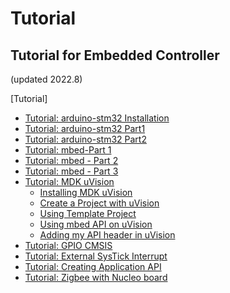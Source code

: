 # Tutorial

## Tutorial for Embedded Controller

(updated 2022.8)

\[Tutorial]

* [Tutorial: arduino-stm32 Installation](tutorial-arduino-stm32-installation.md)
* [Tutorial: arduino-stm32 Part1](tutorial-arduino-stm32-part1.md)
* [Tutorial: arduino-stm32 Part2](tutorial-arduino-stm32-part-2.md)
* [Tutorial: mbed-Part 1](tutorial-mbed/tutorial-create-new-project-in-mbed.md)
* [Tutorial: mbed - Part 2](tutorial-mbed/tutorial-gpio-with-mbed-part-1.md)
* [Tutorial: mbed - Part 3](tutorial-mbed/tutorial-mbed-part-2.md)
* [Tutorial: MDK uVision](mdk-uvision/)
  * [Installing MDK uVision](mdk-uvision/installation.md)
  * [Create a Project with uVision](mdk-uvision/create-a-project-with-uvision.md)
  * [Using Template Project](mdk-uvision/using-template-project.md)
  * [Using mbed API on uVision](mdk-uvision/using-mbed-api-on-uvision.md)
  * [Adding my API header in uVision](mdk-uvision/adding-my-api-header-in-uvision.md)
* [Tutorial: GPIO CMSIS](tutorial-gpio-di-o-cmsis.md)
* [Tutorial: External SysTick Interrupt](tutorial-external-systick-interrupt.md)
* [Tutorial: Creating Application API](tutorial-creating-application-api.md)
* [Tutorial: Zigbee with Nucleo board](zigbee.md)
